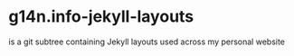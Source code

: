 # g14n.info-jekyll-layouts
is a git subtree containing Jekyll layouts used across my personal website

